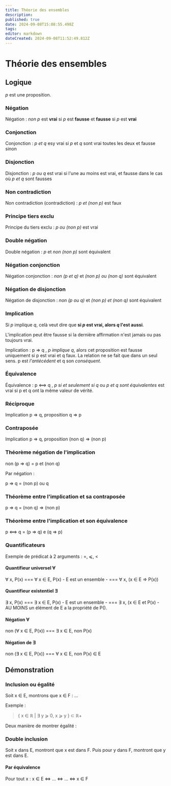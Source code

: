 ```yaml
---
title: Théorie des ensembles
description: 
published: true
date: 2024-09-08T15:08:55.498Z
tags: 
editor: markdown
dateCreated: 2024-09-08T11:52:49.812Z
---
```


# Théorie des ensembles

## Logique

*p* est une proposition.

### Négation

Négation : *non p* est **vrai** si *p* est **fausse** et **fausse** si *p* est **vrai**  

### Conjonction

Conjonction : *p et q* esy vrai si *p* et *q* sont vrai toutes les deux et fausse sinon  

### Disjonction

Disjonction : *p ou q* est vrai si l'une au moins est vrai, et fausse dans le cas où *p et q* sont fausses  

### Non contradiction

Non contradiction (contradiction) : *p et (non p)* est faux

### Principe tiers exclu

Principe du tiers exclu : *p ou (non p)* est vrai

### Double négation

Double négation : *p* et *non (non p)* sont équivalent

### Négation conjonction

Négation conjonction : *non (p et q)* et *(non p) ou (non q)* sont équivalent

### Négation de disjonction

Négation de disjonction : *non (p ou q)* et *(non p) et (non q)* sont équivalent

### Implication 

Si *p* implique *q*, celà veut dire que **si *p* est vrai, alors *q* l'est aussi**.

L'implication peut être fausse si la dernière affirmation n'est jamais ou pas toujours vrai.

Implication : p ⇒ q , *p implique q*, alors cet proposition est fausse uniquement si p est vrai et q faux. La relation ne se fait que dans un seul sens. p est *l'antécédent* et q son *conséquent*.

### Équivalence

Équivalence : p ⟺ q , *p si et seulement si q* ou *p et q sont équivalentes* est vrai si p et q ont la même valeur de vérité.


### Réciproque

Implication p ⇒ q, proposition q ⇒ p

### Contraposée

Implication p ⇒ q, proposition (non q) ⇒ (non p)

### Théorème négation de l'implication

non (p ⇒ q) = p et (non q)

Par négation :

p ⇒ q = (non p) ou q

### Théorème entre l'implication et  sa contraposée

p ⇒ q = (non q) ⇒ (non p)

### Théorème entre l'implication et son équivalence

p ⟺ q = (p ⇒ q) e (q ⇒ p)

### Quantificateurs

Exemple de prédicat à 2 arguments : =, ⩽, <

#### Quantifieur universel ∀

∀ x, P(x) === ∀ x ∈ E, P(x) - E est un ensemble - === ∀ x, (x ∈ E ⇒ P(x))

#### Quantifieur existentiel ∃

∃ x, P(x) === ∃ x ∈ E, P(x) - E est un ensemble - === ∃ x, (x ∈ E et P(x) - AU MOINS un élément de E a la propriété de P().

#### Négation ∀

non (∀ x ∈ E, P(x)) === ∃ x ∈ E, non P(x)

#### Négation de ∃

non (∃ x ∈ E, P(x)) === ∀ x ∈ E, non P(x) ∈ E

## Démonstration

### Inclusion ou égalité

Soit x ∈ E, montrons que x ∈ F : ...

Exemple :

> { x ∈ ℝ | ∃ y ⩾ 0, x ⩾ y } ⊂ ℝ+

Deux manière de montrer égalité :



### Double inclusion

Soit x dans E, montront que x est dans F. Puis pour y dans F, montront que y est dans E.

#### Par équivalence

Pour tout x : x ∈ E <=> ... <=> ... <=> x ∈ F